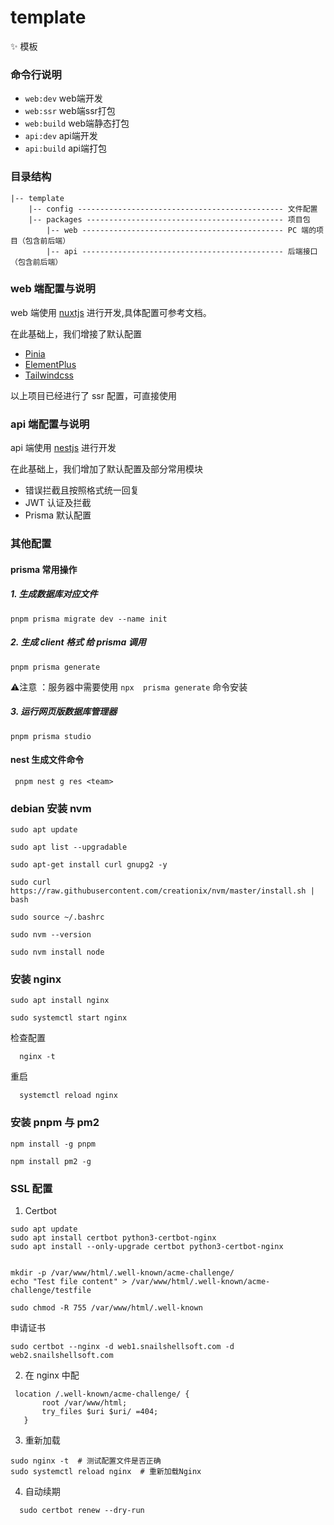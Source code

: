 # template

✨ 模板

### 命令行说明

- `web:dev` web端开发
- `web:ssr` web端ssr打包
- `web:build` web端静态打包
- `api:dev` api端开发
- `api:build` api端打包

### 目录结构

```
|-- template
    |-- config ---------------------------------------------- 文件配置
    |-- packages -------------------------------------------- 项目包
        |-- web --------------------------------------------- PC 端的项目（包含前后端）
        |-- api --------------------------------------------- 后端接口（包含前后端）
```

### web 端配置与说明

web 端使用 [nuxtjs](https://nuxt.com/) 进行开发,具体配置可参考文档。

在此基础上，我们增接了默认配置

- [Pinia](https://pinia.vuejs.org/)
- [ElementPlus](https://element-plus.org/zh-CN/)
- [Tailwindcss](https://tailwindcss.com/)

以上项目已经进行了 ssr 配置，可直接使用

### api 端配置与说明

api 端使用 [nestjs](https://docs.nestjs.com/) 进行开发

在此基础上，我们增加了默认配置及部分常用模块

- 错误拦截且按照格式统一回复
- JWT 认证及拦截
- Prisma 默认配置

### 其他配置

#### prisma 常用操作

##### 1. 生成数据库对应文件

`pnpm prisma migrate dev --name init`

##### 2. 生成 client 格式 给 prisma 调用

`pnpm prisma generate`

⚠️注意 ：服务器中需要使用 `npx  prisma generate` 命令安装

##### 3. 运行网页版数据库管理器

`pnpm prisma studio`

#### nest 生成文件命令

` pnpm nest g res <team>`

### debian 安装 nvm

`sudo apt update`

`sudo apt list --upgradable`

`sudo apt-get install curl gnupg2 -y`

`sudo curl https://raw.githubusercontent.com/creationix/nvm/master/install.sh | bash`

`sudo source ~/.bashrc`

`sudo nvm --version`

`sudo nvm install node`


### 安装 nginx

`sudo apt install nginx`

`sudo systemctl start nginx`

检查配置

```
  nginx -t
```

重启

```
  systemctl reload nginx
```

### 安装 pnpm 与 pm2

`npm install -g pnpm`

`npm install pm2 -g`


### SSL 配置

1. Certbot

```
sudo apt update
sudo apt install certbot python3-certbot-nginx
sudo apt install --only-upgrade certbot python3-certbot-nginx


mkdir -p /var/www/html/.well-known/acme-challenge/
echo "Test file content" > /var/www/html/.well-known/acme-challenge/testfile

sudo chmod -R 755 /var/www/html/.well-known

```

申请证书

```
sudo certbot --nginx -d web1.snailshellsoft.com -d web2.snailshellsoft.com

```

2. 在 nginx 中配

 ```
  location /.well-known/acme-challenge/ {
        root /var/www/html;
        try_files $uri $uri/ =404;
    }

```

3. 重新加载

```
sudo nginx -t  # 测试配置文件是否正确
sudo systemctl reload nginx  # 重新加载Nginx

```

4. 自动续期

 ```
   sudo certbot renew --dry-run
   ```


